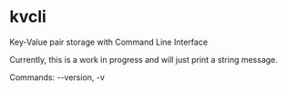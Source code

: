# kvcli

Key-Value pair storage with Command Line Interface

Currently, this is a work in progress and will just print a string message.

Commands:
--version, -v

